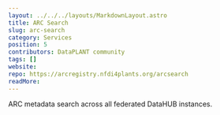 ```yaml
---
layout: ../../../layouts/MarkdownLayout.astro
title: ARC Search
slug: arc-search
category: Services
position: 5
contributors: DataPLANT community
tags: []
website:
repo: https://arcregistry.nfdi4plants.org/arcsearch
readMore: 
---
```


ARC metadata search across all federated DataHUB instances.
